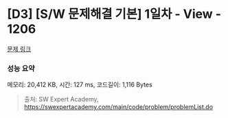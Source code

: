 # [D3] [S/W 문제해결 기본] 1일차 - View - 1206 

[문제 링크](https://swexpertacademy.com/main/code/problem/problemDetail.do?contestProbId=AV134DPqAA8CFAYh) 

### 성능 요약

메모리: 20,412 KB, 시간: 127 ms, 코드길이: 1,116 Bytes



> 출처: SW Expert Academy, https://swexpertacademy.com/main/code/problem/problemList.do